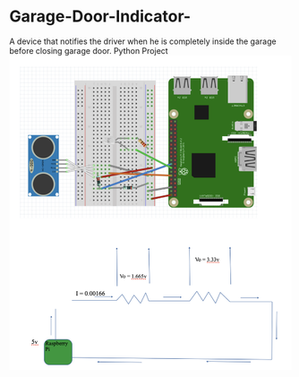 # Garage-Door-Indicator-
A device that notifies the driver when he is completely inside the garage before closing garage door.
Python Project
![](README_images/Screen%20Shot%202019-05-18%20at%2012.33.12%20AM.png)

